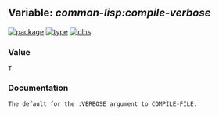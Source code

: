 ## Variable: ***common-lisp:*compile-verbose****
[![package](https://img.shields.io/badge/Package-COMMON--LISP-5f9ea0.svg?style=social&colorA=999999)](../) [![type](https://img.shields.io/badge/Type-Variable-5f9ea0.svg?style=social&colorA=999999)](../#variable) [![clhs](https://img.shields.io/badge/CLHS-*COMPILE--VERBOSE*-5f9ea0.svg?style=social&colorA=999999)](http://www.lispworks.com/documentation/HyperSpec/Body/v_cmp_pr.htm) 
### Value
```
T
```
### Documentation
```
The default for the :VERBOSE argument to COMPILE-FILE.
```
